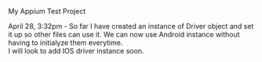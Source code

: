 My Appium Test Project

April 28, 3:32pm - 
So far I have created an instance of Driver object and set it up so other files can use it. We can now use Android instance without having to initialyze them everytime.  
I will look to add IOS driver instance soon. 
